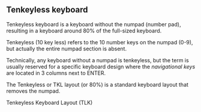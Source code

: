 


## Tenkeyless keyboard
Tenkeyless keyboard is a keyboard without the numpad (number pad), resulting in a keyboard around 80% of the full-sized keyboard.

Tenkeyless (10 key less) refers to the 10 number keys on the numpad (0-9), but actually the entire numpad section is absent.

Technically, any keyboard without a numpad is tenkeyless, but the term is usually reserved for a specific keyboard design where the *navigational keys* are located in 3 columns next to ENTER.

The Tenkeyless or TKL layout (or 80%) is a standard keyboard layout that removes the numpad.

Tenkeyless Keyboard Layout (TLK)

